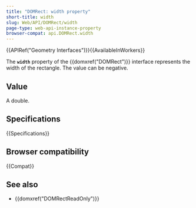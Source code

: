 ```yaml
---
title: "DOMRect: width property"
short-title: width
slug: Web/API/DOMRect/width
page-type: web-api-instance-property
browser-compat: api.DOMRect.width
---
```


{{APIRef("Geometry Interfaces")}}{{AvailableInWorkers}}

The **`width`** property of the {{domxref("DOMRect")}} interface represents the width of the rectangle. The value can be negative.

## Value

A double.

## Specifications

{{Specifications}}

## Browser compatibility

{{Compat}}

## See also

- {{domxref("DOMRectReadOnly")}}
